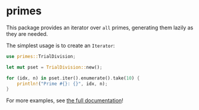 # primes

This package provides an iterator over `all` primes, generating them lazily as they are needed.

The simplest usage is to create an `Iterator`:

```Rust
use primes::TrialDivision;

let mut pset = TrialDivision::new();

for (idx, n) in pset.iter().enumerate().take(10) {
	println!("Prime #{}: {}", idx, n);
}
```

For more examples, see [the full documentation](https://github.com/eligum/primes/wiki)!
